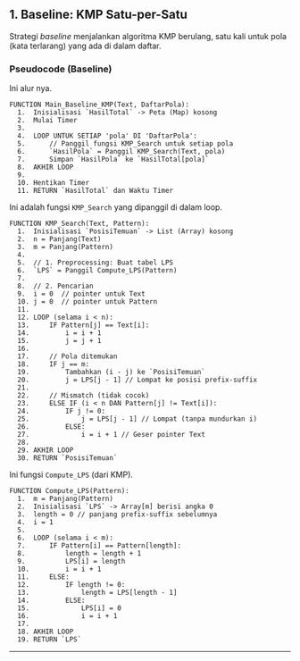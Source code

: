 ## 1. Baseline: KMP Satu-per-Satu

Strategi *baseline* menjalankan algoritma KMP berulang, satu kali untuk  pola (kata terlarang) yang ada di dalam daftar.

### Pseudocode (Baseline)

Ini alur nya.
```plaintext
FUNCTION Main_Baseline_KMP(Text, DaftarPola):
  1.  Inisialisasi `HasilTotal` -> Peta (Map) kosong
  2.  Mulai Timer
  3.
  4.  LOOP UNTUK SETIAP 'pola' DI 'DaftarPola':
  5.      // Panggil fungsi KMP_Search untuk setiap pola
  6.      `HasilPola` = Panggil KMP_Search(Text, pola)
  7.      Simpan `HasilPola` ke `HasilTotal[pola]`
  8.  AKHIR LOOP
  9.
  10. Hentikan Timer
  11. RETURN `HasilTotal` dan Waktu Timer
```

Ini adalah fungsi `KMP_Search` yang dipanggil di dalam loop.
```plaintext
FUNCTION KMP_Search(Text, Pattern):
  1.  Inisialisasi `PosisiTemuan` -> List (Array) kosong
  2.  n = Panjang(Text)
  3.  m = Panjang(Pattern)
  4.  
  5.  // 1. Preprocessing: Buat tabel LPS
  6.  `LPS` = Panggil Compute_LPS(Pattern)
  7.  
  8.  // 2. Pencarian
  9.  i = 0  // pointer untuk Text
  10. j = 0  // pointer untuk Pattern
  11.
  12. LOOP (selama i < n):
  13.     IF Pattern[j] == Text[i]:
  14.         i = i + 1
  15.         j = j + 1
  16.
  17.     // Pola ditemukan
  18.     IF j == m:
  19.         Tambahkan (i - j) ke `PosisiTemuan`
  20.         j = LPS[j - 1] // Lompat ke posisi prefix-suffix
  21.
  22.     // Mismatch (tidak cocok)
  23.     ELSE IF (i < n DAN Pattern[j] != Text[i]):
  24.         IF j != 0:
  25.             j = LPS[j - 1] // Lompat (tanpa mundurkan i)
  26.         ELSE:
  27.             i = i + 1 // Geser pointer Text
  28.
  29. AKHIR LOOP
  30. RETURN `PosisiTemuan`
```

Ini fungsi `Compute_LPS` (dari KMP).
```plaintext
FUNCTION Compute_LPS(Pattern):
  1.  m = Panjang(Pattern)
  2.  Inisialisasi `LPS` -> Array[m] berisi angka 0
  3.  length = 0 // panjang prefix-suffix sebelumnya
  4.  i = 1
  5.
  6.  LOOP (selama i < m):
  7.      IF Pattern[i] == Pattern[length]:
  8.          length = length + 1
  9.          LPS[i] = length
  10.         i = i + 1
  11.     ELSE:
  12.         IF length != 0:
  13.             length = LPS[length - 1]
  14.         ELSE:
  15.             LPS[i] = 0
  16.             i = i + 1
  17.
  18. AKHIR LOOP
  19. RETURN `LPS`
```

---